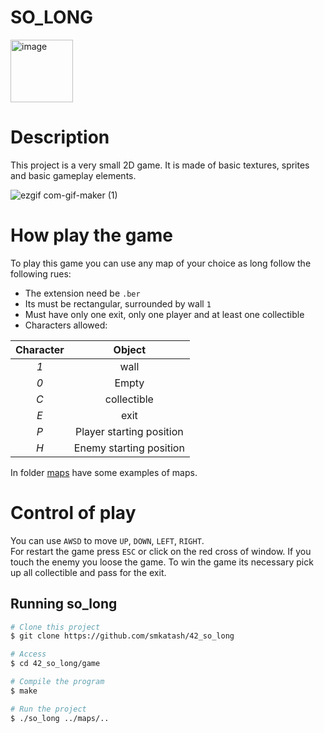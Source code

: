 # SO_LONG

<img width="100" alt="image" src="https://user-images.githubusercontent.com/76934648/187242121-44dd175a-5f27-4c82-a995-bf5adb7e0656.png">

# Description  
This project is a very small 2D game. It is made of basic textures, sprites and basic gameplay elements.

![ezgif com-gif-maker (1)](https://user-images.githubusercontent.com/76934648/187231929-df788ec7-7bce-4977-848f-f53079027dd8.gif)


# How play the game
To play this game you can use any map of your choice as long follow the following rues:

* The extension need be `.ber`
* Its must be rectangular, surrounded by wall `1`
* Must have only one exit, only one player and at least one collectible
* Characters allowed:

|  Character  |          Object          |
|:-----------:|:------------------------:|
|     *1*     | wall                     |
|     *0*     | Empty                    |
|     *C*     | collectible              |
|     *E*     | exit                     |
|     *P*     | Player starting position |
|     *H*     | Enemy starting position  |

In folder [maps](maps) have some examples of maps.

# Control of play
You can use `AWSD` to move `UP`, `DOWN`, `LEFT`, `RIGHT`.  
For restart the game press `ESC` or click on the red cross of window.
If you touch the enemy you loose the game.
To win the game its necessary pick up all collectible and pass for the exit.

## Running so_long ##

```bash
# Clone this project
$ git clone https://github.com/smkatash/42_so_long

# Access
$ cd 42_so_long/game

# Compile the program
$ make

# Run the project
$ ./so_long ../maps/..

```
